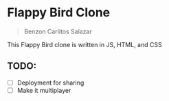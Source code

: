# Flappy Bird Clone
> Benzon Carlitos Salazar

This Flappy Bird clone is written in JS, HTML, and CSS

## TODO:
- [ ] Deployment for sharing
- [ ] Make it multiplayer
